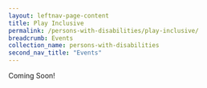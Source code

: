 ```yaml
---
layout: leftnav-page-content
title: Play Inclusive
permalink: /persons-with-disabilities/play-inclusive/
breadcrumb: Events
collection_name: persons-with-disabilities
second_nav_title: "Events"
---
```


Coming Soon!
